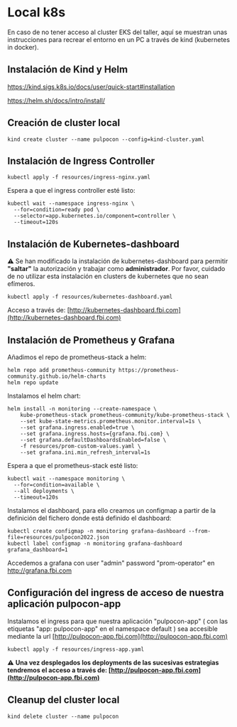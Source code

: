 # Local k8s

En caso de no tener acceso al cluster EKS del taller, aquí se muestran unas instrucciones para recrear el entorno en un PC a través de kind (kubernetes in docker).

## Instalación de Kind y Helm

https://kind.sigs.k8s.io/docs/user/quick-start#installation

https://helm.sh/docs/intro/install/


## Creación de cluster local

```
kind create cluster --name pulpocon --config=kind-cluster.yaml
```

## Instalación de Ingress Controller

```
kubectl apply -f resources/ingress-nginx.yaml
```

Espera a que el ingress controller esté listo:
```
kubectl wait --namespace ingress-nginx \
  --for=condition=ready pod \
  --selector=app.kubernetes.io/component=controller \
  --timeout=120s
```

## Instalación de Kubernetes-dashboard

 :warning: Se han modificado la instalación de kubernetes-dashboard para permitir **"saltar"** la autorización y trabajar como **administrador**. Por favor, cuidado de no utilizar esta instalación en clusters de kubernetes que no sean efímeros.

```
kubectl apply -f resources/kubernetes-dashboard.yaml
```

Acceso a través de: [http://kubernetes-dashboard.fbi.com](http://kubernetes-dashboard.fbi.com)

## Instalación de Prometheus y Grafana

Añadimos el repo de prometheus-stack a helm:

```
helm repo add prometheus-community https://prometheus-community.github.io/helm-charts
helm repo update
```

Instalamos el helm chart:

```
helm install -n monitoring --create-namespace \
    kube-prometheus-stack prometheus-community/kube-prometheus-stack \
    --set kube-state-metrics.prometheus.monitor.interval=1s \
    --set grafana.ingress.enabled=true \
    --set grafana.ingress.hosts={grafana.fbi.com} \
    --set grafana.defaultDashboardsEnabled=false \
    -f resources/prom-custom-values.yaml \
    --set grafana.ini.min_refresh_interval=1s
```

Espera a que el prometheus-stack esté listo:

```
kubectl wait --namespace monitoring \
  --for=condition=available \
  --all deployments \
  --timeout=120s
```

Instalamos el dashboard, para ello creamos un configmap a partir de la definición del fichero donde está definido el dashboard:

```
kubectl create configmap -n monitoring grafana-dashboard --from-file=resources/pulpocon2022.json
kubectl label configmap -n monitoring grafana-dashboard grafana_dashboard=1
```

Accedemos a grafana con user "admin" password "prom-operator" en http://grafana.fbi.com

## Configuración del ingress de acceso de nuestra aplicación pulpocon-app

Instalamos el ingress para que nuestra aplicación "pulpocon-app" ( con las etiquetas "app: pulpocon-app" en el namespace default ) sea accesible mediante la url [http://pulpocon-app.fbi.com](http://pulpocon-app.fbi.com)

```
kubectl apply -f resources/ingress-app.yaml
```

 :warning: **Una vez desplegados los deployments de las sucesivas estrategias tendremos el acceso a través de: [http://pulpocon-app.fbi.com](http://pulpocon-app.fbi.com)**


## Cleanup del cluster local

```
kind delete cluster --name pulpocon
```
